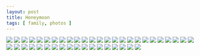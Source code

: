 ```yaml
---
layout: post
title: Honeymoon
tags: [ family, photos ]
---
```


<div class="fotorama"  data-allowfullscreen="true">
    <!--https://photos.app.goo.gl/ieFVzyWFMoPNUGwD8-->
    <img src="https://images.northbriton.net/cdn-cgi/image/width=800/https://images.northbriton.net/AP1GczM6nF1lznakNKfhGjzK8kxM4MCbfqVEoqG3v7hmHA-7zBAylIjqcN26x29dLQD-sgoH6lnlOLGJBH_YwZYtID5JfBe23XksP2Qa3qpUXiJXrN6hfdM9" data-full="https://images.northbriton.net/AP1GczM6nF1lznakNKfhGjzK8kxM4MCbfqVEoqG3v7hmHA-7zBAylIjqcN26x29dLQD-sgoH6lnlOLGJBH_YwZYtID5JfBe23XksP2Qa3qpUXiJXrN6hfdM9">
    <img src="https://images.northbriton.net/cdn-cgi/image/width=800/https://images.northbriton.net/AP1GczMTMIfpkkJ5-uKcTXA236hiII8ogPf90fst69h057DYrANO1zAk7quon9M2Pi_Js9igGmtizrQcMEUeFVzy7dC36GL8vcZpkpebGCu5yEEdIOfzKvCX" data-full="https://images.northbriton.net/AP1GczMTMIfpkkJ5-uKcTXA236hiII8ogPf90fst69h057DYrANO1zAk7quon9M2Pi_Js9igGmtizrQcMEUeFVzy7dC36GL8vcZpkpebGCu5yEEdIOfzKvCX">
    <img src="https://images.northbriton.net/cdn-cgi/image/width=800/https://images.northbriton.net/AP1GczOhungsZtowh8i0bv1BEr8D_HH7g0NEGO5lP1OdG9AHglf7TpqiThoUtUNIJgY7ofP5ysYz1sZfGIAgEyDLWdBGyM4OSrnyiMCGbFKd4ICd-jE_jNhR" data-full="https://images.northbriton.net/AP1GczOhungsZtowh8i0bv1BEr8D_HH7g0NEGO5lP1OdG9AHglf7TpqiThoUtUNIJgY7ofP5ysYz1sZfGIAgEyDLWdBGyM4OSrnyiMCGbFKd4ICd-jE_jNhR">
    <img src="https://images.northbriton.net/cdn-cgi/image/width=800/https://images.northbriton.net/AP1GczP3-0aRfb9HmaqBoKoNe3bBIZEqhTLuykPZn1iMVUphsOl3XB9Kb0mmwUQ2Mzjyh3uU3RJOP7c1vnoWq7p2DHxGJYF5x2D5mgECQdqAAhaFWSheYT7_" data-full="https://images.northbriton.net/AP1GczP3-0aRfb9HmaqBoKoNe3bBIZEqhTLuykPZn1iMVUphsOl3XB9Kb0mmwUQ2Mzjyh3uU3RJOP7c1vnoWq7p2DHxGJYF5x2D5mgECQdqAAhaFWSheYT7_">
    <img src="https://images.northbriton.net/cdn-cgi/image/width=800/https://images.northbriton.net/AP1GczMKNojPUjMDCN2tfUvsFXm1gi8uHpWruaWiB78DY3i03tZDE379WzB8EitFhQKA_kwFImNXGYnWvAHCsUZHzwi8a2pLjDxKTc2IWO_A_Pv-zcjXYxSb" data-full="https://images.northbriton.net/AP1GczMKNojPUjMDCN2tfUvsFXm1gi8uHpWruaWiB78DY3i03tZDE379WzB8EitFhQKA_kwFImNXGYnWvAHCsUZHzwi8a2pLjDxKTc2IWO_A_Pv-zcjXYxSb">
    <img src="https://images.northbriton.net/cdn-cgi/image/width=800/https://images.northbriton.net/AP1GczMKiFJQa1ROMvOeyUnzz4i4MdNgiEFX70R9bm0mQQlwcJ_isUZFz92hsiU5a3TYeGl8dLKUlrJD-4_J6ncBG7_erndZ1-cWYM0DLwhMPtkGun-1-sxc" data-full="https://images.northbriton.net/AP1GczMKiFJQa1ROMvOeyUnzz4i4MdNgiEFX70R9bm0mQQlwcJ_isUZFz92hsiU5a3TYeGl8dLKUlrJD-4_J6ncBG7_erndZ1-cWYM0DLwhMPtkGun-1-sxc">
    <img src="https://images.northbriton.net/cdn-cgi/image/width=800/https://images.northbriton.net/AP1GczPSIEFsy-oK_28dHt_NVtVC-brmhRKCa1esqHAh5630gSVjIm-qxo8NfJgncgKmIczGR5ck5xrzg_uK39PpG2gPF3d8M9vBM-4xtwxLRmTO-v74jguw" data-full="https://images.northbriton.net/AP1GczPSIEFsy-oK_28dHt_NVtVC-brmhRKCa1esqHAh5630gSVjIm-qxo8NfJgncgKmIczGR5ck5xrzg_uK39PpG2gPF3d8M9vBM-4xtwxLRmTO-v74jguw">
    <img src="https://images.northbriton.net/cdn-cgi/image/width=800/https://images.northbriton.net/AP1GczMudO4E8pMYDM-kajtCr1xQVhQIfv7EKW4w2Bi__pToZlmV9eqfuNFK3ZimdgPBuv41MidGeYDyp1u26QqxU8QFjV-97V6Vux8B8SsO8YayXBws-kxS" data-full="https://images.northbriton.net/AP1GczMudO4E8pMYDM-kajtCr1xQVhQIfv7EKW4w2Bi__pToZlmV9eqfuNFK3ZimdgPBuv41MidGeYDyp1u26QqxU8QFjV-97V6Vux8B8SsO8YayXBws-kxS">
    <img src="https://images.northbriton.net/cdn-cgi/image/width=800/https://images.northbriton.net/AP1GczPPMFqfyej3_YesqEz3SxYWQBUG-3GEEwHwZwCICw0I8ELaRR1EPrEz9tCjqPXtbnQfZrzkQmSJqhi-S3EY6Os6k5Ky5BHxTlYeH49PHcCQ-Ru9LDnY" data-full="https://images.northbriton.net/AP1GczPPMFqfyej3_YesqEz3SxYWQBUG-3GEEwHwZwCICw0I8ELaRR1EPrEz9tCjqPXtbnQfZrzkQmSJqhi-S3EY6Os6k5Ky5BHxTlYeH49PHcCQ-Ru9LDnY">
    <img src="https://images.northbriton.net/cdn-cgi/image/width=800/https://images.northbriton.net/AP1GczMfd_dWlXzD5MNipJ33Lx91qwzrXRWGXGEXkedhoy-Dr32we4VuWTD5ZHPscX5S-JijHHFPs7etjQsfLW02SFuL-P442jwElI-b7lT3yTrraAF1bbLY" data-full="https://images.northbriton.net/AP1GczMfd_dWlXzD5MNipJ33Lx91qwzrXRWGXGEXkedhoy-Dr32we4VuWTD5ZHPscX5S-JijHHFPs7etjQsfLW02SFuL-P442jwElI-b7lT3yTrraAF1bbLY">
    <img src="https://images.northbriton.net/cdn-cgi/image/width=800/https://images.northbriton.net/AP1GczMZKpGkSHk2CnFP1VBy0YZpJRJiruMLZv5Cs3R6UAAt1PXL-oitoL3oTzUa6AiWHI-cM8pXZy0-TgBQn9B2fAAH9THmBAhoL8jdy7Gk7XNqB0DZwdmY" data-full="https://images.northbriton.net/AP1GczMZKpGkSHk2CnFP1VBy0YZpJRJiruMLZv5Cs3R6UAAt1PXL-oitoL3oTzUa6AiWHI-cM8pXZy0-TgBQn9B2fAAH9THmBAhoL8jdy7Gk7XNqB0DZwdmY">
    <img src="https://images.northbriton.net/cdn-cgi/image/width=800/https://images.northbriton.net/AP1GczMbETuP9oud4fPzUD6KLPZzmBk28jeMTLaLR8T3gDf0Bw5AiTaHFjbMozq0hs-W9ltMg-kPiL8OKq7ggZW1-1T3ImqYl_E3zYwu4EO3Qrvr0Ae0niEU" data-full="https://images.northbriton.net/AP1GczMbETuP9oud4fPzUD6KLPZzmBk28jeMTLaLR8T3gDf0Bw5AiTaHFjbMozq0hs-W9ltMg-kPiL8OKq7ggZW1-1T3ImqYl_E3zYwu4EO3Qrvr0Ae0niEU">
    <img src="https://images.northbriton.net/cdn-cgi/image/width=800/https://images.northbriton.net/AP1GczO5-JytVTlZixOMv6tU2M1olJjaYKBxUc_OE-Xnmfvcx5nSOXca6jwxtCx8-2HbfG3Yyw5ZFxaesk0GrZoAdhNNWOtU62KutwovndWS6tqYogf7Eb6E" data-full="https://images.northbriton.net/AP1GczO5-JytVTlZixOMv6tU2M1olJjaYKBxUc_OE-Xnmfvcx5nSOXca6jwxtCx8-2HbfG3Yyw5ZFxaesk0GrZoAdhNNWOtU62KutwovndWS6tqYogf7Eb6E">
    <img src="https://images.northbriton.net/cdn-cgi/image/width=800/https://images.northbriton.net/AP1GczPfH4ZhVBMGZ902bqSFXaiAxCSaANn3GngpR5shjxidxOndiaAIYhTNu4nQKXNc1jFXqvYhaihwSIVK6GfzVejgmltF06DdqMl0kwPpUzNzzau-SKxe" data-full="https://images.northbriton.net/AP1GczPfH4ZhVBMGZ902bqSFXaiAxCSaANn3GngpR5shjxidxOndiaAIYhTNu4nQKXNc1jFXqvYhaihwSIVK6GfzVejgmltF06DdqMl0kwPpUzNzzau-SKxe">
    <img src="https://images.northbriton.net/cdn-cgi/image/width=800/https://images.northbriton.net/AP1GczN4miUF4JvKyfF5VHmEaayMxWA71z1e5OK6HJHBf0JQ0qnCsxKAsF-eftco-sncXcKyUQKNEQxugsDKEnplvgFoREuIhfy-gw13hlUKm0E6xLuapGfR" data-full="https://images.northbriton.net/AP1GczN4miUF4JvKyfF5VHmEaayMxWA71z1e5OK6HJHBf0JQ0qnCsxKAsF-eftco-sncXcKyUQKNEQxugsDKEnplvgFoREuIhfy-gw13hlUKm0E6xLuapGfR">
    <img src="https://images.northbriton.net/cdn-cgi/image/width=800/https://images.northbriton.net/AP1GczN0iUAIbysJIwTJudFQu-VHBx2mLvoeA-6aZXJw1Rg90US4uZlxIL709zBXEsWJLEeIDEgkYMx8bQgOteBNQRceZe7GzvrE83sVkV4cbRRQS-jKfKyD" data-full="https://images.northbriton.net/AP1GczN0iUAIbysJIwTJudFQu-VHBx2mLvoeA-6aZXJw1Rg90US4uZlxIL709zBXEsWJLEeIDEgkYMx8bQgOteBNQRceZe7GzvrE83sVkV4cbRRQS-jKfKyD">
    <img src="https://images.northbriton.net/cdn-cgi/image/width=800/https://images.northbriton.net/AP1GczOBNRryOJd_ok5n4GVoAg4aNIDuVXGXl99UzBIoqr-Ddm9Fi5eB1wIz8cxOXk0ZT095Y7yDTJflWwdszhm-CSLI-GyASuRr4lTwb7IVWVOluPaAWaNB" data-full="https://images.northbriton.net/AP1GczOBNRryOJd_ok5n4GVoAg4aNIDuVXGXl99UzBIoqr-Ddm9Fi5eB1wIz8cxOXk0ZT095Y7yDTJflWwdszhm-CSLI-GyASuRr4lTwb7IVWVOluPaAWaNB">
    <img src="https://images.northbriton.net/cdn-cgi/image/width=800/https://images.northbriton.net/AP1GczPjO7OsZEBpYmA3aPzjW85XilR7hccgQ0O7eyETarseY06rFgRSuVs2sjr4BhDEcZiHCxLWy5h-xOI8rJSrSoJIWJh2AJpAef8YyN7uGEQTiUUoEEZ9" data-full="https://images.northbriton.net/AP1GczPjO7OsZEBpYmA3aPzjW85XilR7hccgQ0O7eyETarseY06rFgRSuVs2sjr4BhDEcZiHCxLWy5h-xOI8rJSrSoJIWJh2AJpAef8YyN7uGEQTiUUoEEZ9">
    <img src="https://images.northbriton.net/cdn-cgi/image/width=800/https://images.northbriton.net/AP1GczNZto1-WklJwG5fPXTtzbPxUsoNkjLwueATyw7w0VgF5dZzuFGOPFCNJudlvYji1D-ZPllHqRfAbMBneVe1fVlvlGRwPZ6UqyZsP2_ZEYO2jmcfr0F9" data-full="https://images.northbriton.net/AP1GczNZto1-WklJwG5fPXTtzbPxUsoNkjLwueATyw7w0VgF5dZzuFGOPFCNJudlvYji1D-ZPllHqRfAbMBneVe1fVlvlGRwPZ6UqyZsP2_ZEYO2jmcfr0F9">
    <img src="https://images.northbriton.net/cdn-cgi/image/width=800/https://images.northbriton.net/AP1GczPbNuBGBlLTk27CYylRbFqOE-wl57GWchLKILjLG1Q1FsdvILWApC7jaEoPjmQ49W5a6RYh4U9WABDG6Bbr-JDIpRoT6mr-4vkOJA_QJ3-0uTMWl-aN" data-full="https://images.northbriton.net/AP1GczPbNuBGBlLTk27CYylRbFqOE-wl57GWchLKILjLG1Q1FsdvILWApC7jaEoPjmQ49W5a6RYh4U9WABDG6Bbr-JDIpRoT6mr-4vkOJA_QJ3-0uTMWl-aN">
    <img src="https://images.northbriton.net/cdn-cgi/image/width=800/https://images.northbriton.net/AP1GczOO1XaM4xKCBiZbdAZ76hfsblZkVNrWJ_hdcVJXXCKp0fDWnLktVd51NUFwn3v9v03qD3OIQ82wc9yNf8dxzM3eecuR6jtRHzYwfQcpYKx1Kqnc6I1L" data-full="https://images.northbriton.net/AP1GczOO1XaM4xKCBiZbdAZ76hfsblZkVNrWJ_hdcVJXXCKp0fDWnLktVd51NUFwn3v9v03qD3OIQ82wc9yNf8dxzM3eecuR6jtRHzYwfQcpYKx1Kqnc6I1L">
    <img src="https://images.northbriton.net/cdn-cgi/image/width=800/https://images.northbriton.net/AP1GczOw9G2DtNPgfJNfZ2fztEOtsYzD39bi9EYivNrBPsMIEpgpT3AWaZL2dcnnQ0dJlHe2iYEVNMyKfX6u7kgIxGpbTt1kNznJTNdT59-XRXw9zPRtDghK" data-full="https://images.northbriton.net/AP1GczOw9G2DtNPgfJNfZ2fztEOtsYzD39bi9EYivNrBPsMIEpgpT3AWaZL2dcnnQ0dJlHe2iYEVNMyKfX6u7kgIxGpbTt1kNznJTNdT59-XRXw9zPRtDghK">
    <img src="https://images.northbriton.net/cdn-cgi/image/width=800/https://images.northbriton.net/AP1GczNNAU-urRBypUFj28BkGQ6bCpoQ94KmIToGxmZdaVB6eICWFhSRGupR1-UAJcR_1_vEYkRLhEN1UzIVjmcZztiCGVSAbyj7tFE4N2HHC2aqsdf4RBpZ" data-full="https://images.northbriton.net/AP1GczNNAU-urRBypUFj28BkGQ6bCpoQ94KmIToGxmZdaVB6eICWFhSRGupR1-UAJcR_1_vEYkRLhEN1UzIVjmcZztiCGVSAbyj7tFE4N2HHC2aqsdf4RBpZ">
    <img src="https://images.northbriton.net/cdn-cgi/image/width=800/https://images.northbriton.net/AP1GczObVBUmPrLvtTOUauxmXLA-BYvW36CpqrG9-T27_SpXq5FV3H45A5POFXt6hafPVzCb2PVLBODBAgcxu3ANI0YvnJyeWOK1lS8KTqmfQlGs9agg2PdV" data-full="https://images.northbriton.net/AP1GczObVBUmPrLvtTOUauxmXLA-BYvW36CpqrG9-T27_SpXq5FV3H45A5POFXt6hafPVzCb2PVLBODBAgcxu3ANI0YvnJyeWOK1lS8KTqmfQlGs9agg2PdV">
    <img src="https://images.northbriton.net/cdn-cgi/image/width=800/https://images.northbriton.net/AP1GczM4rc6YAh0FGYm1ncz0KERhOE_Elt50iFO_VTNl1Nm0wISAQe0qw2BxpVH899bgEnEGfuvLkhdz0c-EOpET9WG8CcOhGW9yZWVgVuZCzECsuR7wl7g9" data-full="https://images.northbriton.net/AP1GczM4rc6YAh0FGYm1ncz0KERhOE_Elt50iFO_VTNl1Nm0wISAQe0qw2BxpVH899bgEnEGfuvLkhdz0c-EOpET9WG8CcOhGW9yZWVgVuZCzECsuR7wl7g9">
    <img src="https://images.northbriton.net/cdn-cgi/image/width=800/https://images.northbriton.net/AP1GczMYfqHs36_a-eh_XQ_0cqPr9di8LgM-Zdnxl6-YEklQEgwQN3ECpiXC0W2BwFl-AuTpwtJfvqoPPG2zqK6jI57FC5OHsamu2xqIZaTcQMM8eB9IdYqz" data-full="https://images.northbriton.net/AP1GczMYfqHs36_a-eh_XQ_0cqPr9di8LgM-Zdnxl6-YEklQEgwQN3ECpiXC0W2BwFl-AuTpwtJfvqoPPG2zqK6jI57FC5OHsamu2xqIZaTcQMM8eB9IdYqz">
    <img src="https://images.northbriton.net/cdn-cgi/image/width=800/https://images.northbriton.net/AP1GczOZWQN2Zq5BtdiHccoY67qwMw4wYzEjxtz8zo2-1TaVGwlXlNxoj6DmpB9dzBKLhA3uhRupVO8UNEboTjuKWDrw3aQgI3yPFFzZtnVwq91L4EypIqtZ" data-full="https://images.northbriton.net/AP1GczOZWQN2Zq5BtdiHccoY67qwMw4wYzEjxtz8zo2-1TaVGwlXlNxoj6DmpB9dzBKLhA3uhRupVO8UNEboTjuKWDrw3aQgI3yPFFzZtnVwq91L4EypIqtZ">
    <img src="https://images.northbriton.net/cdn-cgi/image/width=800/https://images.northbriton.net/AP1GczO-tdUjQZeD_geMMd3Fw-JYE3x_ZVeKTeNn5QIWtRoLOEkq5tqK60c6RvVbQMkkIOSl3dLx-r9so-6q4Vq0DCImg-r7HDoPoW5NtWUtvqjKM1KSGznj" data-full="https://images.northbriton.net/AP1GczO-tdUjQZeD_geMMd3Fw-JYE3x_ZVeKTeNn5QIWtRoLOEkq5tqK60c6RvVbQMkkIOSl3dLx-r9so-6q4Vq0DCImg-r7HDoPoW5NtWUtvqjKM1KSGznj">
    <img src="https://images.northbriton.net/cdn-cgi/image/width=800/https://images.northbriton.net/AP1GczO23edzXAQocXrqMCvCz8bcmskx8O9ikWaHPtjw278VXOmDfRFrEnU2IQvfNddposs9G2RC5_sLAhcCHgCvZn--r7qVLBmQ7AVnAt0WdhTnjeJmeDy3" data-full="https://images.northbriton.net/AP1GczO23edzXAQocXrqMCvCz8bcmskx8O9ikWaHPtjw278VXOmDfRFrEnU2IQvfNddposs9G2RC5_sLAhcCHgCvZn--r7qVLBmQ7AVnAt0WdhTnjeJmeDy3">
    <img src="https://images.northbriton.net/cdn-cgi/image/width=800/https://images.northbriton.net/AP1GczPBpm8qpmDtO4qyFnpROsVgiJkVJXUkFj1BWmTe070vxQNBZaU4y7-cCwY54PLf4hn7Z7K90RqBikwKRAF0l4muqLj_aDoFlcL9sLmEAyrGUDzRZeKT" data-full="https://images.northbriton.net/AP1GczPBpm8qpmDtO4qyFnpROsVgiJkVJXUkFj1BWmTe070vxQNBZaU4y7-cCwY54PLf4hn7Z7K90RqBikwKRAF0l4muqLj_aDoFlcL9sLmEAyrGUDzRZeKT">
    <img src="https://images.northbriton.net/cdn-cgi/image/width=800/https://images.northbriton.net/AP1GczODyVIYhaIHMXFDdjcX9ZtPWh-L2hUqgo4U2sPuZgyouZv_LT0axAcE5dR-iMGWsquX4nUg_th-xmFUpJpI9Jhs9L2y4mDzLrJRC-ampgB9f4H7omkd" data-full="https://images.northbriton.net/AP1GczODyVIYhaIHMXFDdjcX9ZtPWh-L2hUqgo4U2sPuZgyouZv_LT0axAcE5dR-iMGWsquX4nUg_th-xmFUpJpI9Jhs9L2y4mDzLrJRC-ampgB9f4H7omkd">
    <img src="https://images.northbriton.net/cdn-cgi/image/width=800/https://images.northbriton.net/AP1GczOQfT7nuPFE3ybEpisRRWFkMMuoG6KOm9OvAFwYUuNgUtkJfqOFHNzqjH4dB9kOXPYjU_x7wjVXGXla6iesm1wZmnMagZwunipBfs0bVb_K0_A67O-5" data-full="https://images.northbriton.net/AP1GczOQfT7nuPFE3ybEpisRRWFkMMuoG6KOm9OvAFwYUuNgUtkJfqOFHNzqjH4dB9kOXPYjU_x7wjVXGXla6iesm1wZmnMagZwunipBfs0bVb_K0_A67O-5">
    <img src="https://images.northbriton.net/cdn-cgi/image/width=800/https://images.northbriton.net/AP1GczOT6PAcm3hKYjr-SA4bpfcKPs3L6NXGX2RWBlLsgmoNP46xqKudtZxPqvgP5d8LQ6owD7zdnFFlbuQv_HdT0-fh2ZiAiPQnNUEcYnhgRpldJecRAtzR" data-full="https://images.northbriton.net/AP1GczOT6PAcm3hKYjr-SA4bpfcKPs3L6NXGX2RWBlLsgmoNP46xqKudtZxPqvgP5d8LQ6owD7zdnFFlbuQv_HdT0-fh2ZiAiPQnNUEcYnhgRpldJecRAtzR">
    <img src="https://images.northbriton.net/cdn-cgi/image/width=800/https://images.northbriton.net/AP1GczMWZIB55X6NG4TbQihdtjrhz8qqGH8tdDUNQOXYuBgF9dA7Ss2FCwjxIOzFK4sZEBLPIyy89Hbg_A8rixEzBBSFMxxLDg3dcTc6EPy8c8-t6KpZjXpP" data-full="https://images.northbriton.net/AP1GczMWZIB55X6NG4TbQihdtjrhz8qqGH8tdDUNQOXYuBgF9dA7Ss2FCwjxIOzFK4sZEBLPIyy89Hbg_A8rixEzBBSFMxxLDg3dcTc6EPy8c8-t6KpZjXpP">
    <img src="https://images.northbriton.net/cdn-cgi/image/width=800/https://images.northbriton.net/AP1GczNryfU3eBSBfW60X_QOnGgqYm32kQHtqvh0rWqV9_zdDHgtfTpzvU_wnpsnOQ7oYm5JS-ERcxG2vYBuDugPl0huCzqJBGhtrCAeaV_26yAb79X5VWAP" data-full="https://images.northbriton.net/AP1GczNryfU3eBSBfW60X_QOnGgqYm32kQHtqvh0rWqV9_zdDHgtfTpzvU_wnpsnOQ7oYm5JS-ERcxG2vYBuDugPl0huCzqJBGhtrCAeaV_26yAb79X5VWAP">
    <img src="https://images.northbriton.net/cdn-cgi/image/width=800/https://images.northbriton.net/AP1GczPU2nPdhq1WIHUJLAbSBeSvwZ5gzhRALdfkASb4cvn4_JSIJ_jKqX04Uen6HpqVHm4K0pZgbi8XOUXjU8Er4pMIcEfSsG5EvyHSm9dsyk_Gxsap0T7M" data-full="https://images.northbriton.net/AP1GczPU2nPdhq1WIHUJLAbSBeSvwZ5gzhRALdfkASb4cvn4_JSIJ_jKqX04Uen6HpqVHm4K0pZgbi8XOUXjU8Er4pMIcEfSsG5EvyHSm9dsyk_Gxsap0T7M">
    <img src="https://images.northbriton.net/cdn-cgi/image/width=800/https://images.northbriton.net/AP1GczPd9HDY-dESsc0ehZK6vWpjY-TB6PCmkF9H1hwo3IPddhbtyl1uu2QmzPFPnqUzqcIZqwdlnK1ENXCK5NJwbhI7Jjg-t06eKW0pEFKjdvvJ1b7o6BDK" data-full="https://images.northbriton.net/AP1GczPd9HDY-dESsc0ehZK6vWpjY-TB6PCmkF9H1hwo3IPddhbtyl1uu2QmzPFPnqUzqcIZqwdlnK1ENXCK5NJwbhI7Jjg-t06eKW0pEFKjdvvJ1b7o6BDK">
    <img src="https://images.northbriton.net/cdn-cgi/image/width=800/https://images.northbriton.net/AP1GczOMxDfdL_r0P-ow0Zi4ksfMrmDW8NGY-R7EZsQ2ozimuGqUkJKdv4S1jpoj8T_OijpLmNcefpL6sUTVreWfJ2gXsq6SvrtJCs0e1te6B8qF2WX-4Uvy" data-full="https://images.northbriton.net/AP1GczOMxDfdL_r0P-ow0Zi4ksfMrmDW8NGY-R7EZsQ2ozimuGqUkJKdv4S1jpoj8T_OijpLmNcefpL6sUTVreWfJ2gXsq6SvrtJCs0e1te6B8qF2WX-4Uvy">
    <img src="https://images.northbriton.net/cdn-cgi/image/width=800/https://images.northbriton.net/AP1GczP-05UWFecsbwh4VN0HCVHpFwO2IoJbHF-cKzCgDM6qRlT_wpwnhh20T3piv3RMpmiYaHGjBCJV8p28U6NkNzNfxp5vCZPTIOYuSPJyPpbOb1eRL9_e" data-full="https://images.northbriton.net/AP1GczP-05UWFecsbwh4VN0HCVHpFwO2IoJbHF-cKzCgDM6qRlT_wpwnhh20T3piv3RMpmiYaHGjBCJV8p28U6NkNzNfxp5vCZPTIOYuSPJyPpbOb1eRL9_e">
    <img src="https://images.northbriton.net/cdn-cgi/image/width=800/https://images.northbriton.net/AP1GczPYu1FXQtD5ajMTvChQ_ytk0Q4ORfXpmHdkjCnkFo_e7myEZLrktaREFa5bN6_89v4lpMMtZcacP59aoaCD5H-RLwXSnSPio9sf8E_6p7mxLnlgGDAx" data-full="https://images.northbriton.net/AP1GczPYu1FXQtD5ajMTvChQ_ytk0Q4ORfXpmHdkjCnkFo_e7myEZLrktaREFa5bN6_89v4lpMMtZcacP59aoaCD5H-RLwXSnSPio9sf8E_6p7mxLnlgGDAx">
    <img src="https://images.northbriton.net/cdn-cgi/image/width=800/https://images.northbriton.net/AP1GczOgCYpSuykpInOe4TWszG6rcvoLV0C22mp_fxkN0dnDQSQr_ufEucA21CpGwOF-uic0hWsFAD08GRk6ov2tEnPbdp-_TQUTkRX5FBYF3GTXpQfThH7M" data-full="https://images.northbriton.net/AP1GczOgCYpSuykpInOe4TWszG6rcvoLV0C22mp_fxkN0dnDQSQr_ufEucA21CpGwOF-uic0hWsFAD08GRk6ov2tEnPbdp-_TQUTkRX5FBYF3GTXpQfThH7M">
    <img src="https://images.northbriton.net/cdn-cgi/image/width=800/https://images.northbriton.net/AP1GczM260xMf1fKdL5eOXDT6d_ILGMLbuz27QZ0y4rEX1Xyz_mJYYFSYXkIUCrN2uq92IL0hNcMnwo43Lr_SB4vIpmH2SspoqG-Tw4Co3MeG30kZw07dlb4" data-full="https://images.northbriton.net/AP1GczM260xMf1fKdL5eOXDT6d_ILGMLbuz27QZ0y4rEX1Xyz_mJYYFSYXkIUCrN2uq92IL0hNcMnwo43Lr_SB4vIpmH2SspoqG-Tw4Co3MeG30kZw07dlb4">
    <img src="https://images.northbriton.net/cdn-cgi/image/width=800/https://images.northbriton.net/AP1GczNfiUJNDV0y_VITjDt-i1FMxWT_QDUvit-XLgQgDCMlfRQ4TOIRKX-zw92z4-0pdeddqiByrJjxsfINCetxuLaGdF_9O9khzKsHeH2GS7t3MKxAyOtF" data-full="https://images.northbriton.net/AP1GczNfiUJNDV0y_VITjDt-i1FMxWT_QDUvit-XLgQgDCMlfRQ4TOIRKX-zw92z4-0pdeddqiByrJjxsfINCetxuLaGdF_9O9khzKsHeH2GS7t3MKxAyOtF">
</div>